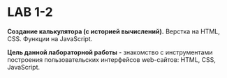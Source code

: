# LAB 1-2
**Создание калькулятора (с историей вычислений).** Верстка на HTML, CSS. Функции на JavaScript.

**Цель данной лабораторной работы** - знакомство с инструментами построения пользовательских интерфейсов web-сайтов: HTML, CSS, JavaScript.
